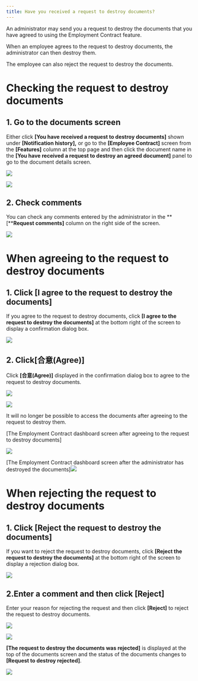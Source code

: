 ```yaml
---
title: Have you received a request to destroy documents?
---
```

An administrator may send you a request to destroy the documents that you have agreed to using the Employment Contract feature.

When an employee agrees to the request to destroy documents, the administrator can then destroy them.

The employee can also reject the request to destroy the documents.

# Checking the request to destroy documents

## 1\. Go to the documents screen

Either click **\[You have received a request to destroy documents\]** shown under **\[Notification history\],** or go to the **\[Employee Contract\]** screen from the **\[Features\]** column at the top page and then click the document name in the **\[You have received a request to destroy an agreed document\]** panel to go to the document details screen.

![](./00_mceclip1.png)

![](./00_mceclip11.png)

## 2\. Check comments

You can check any comments entered by the administrator in the **\[****Request comments\]** column on the right side of the screen.

![](./00_mceclip0.png)

# When agreeing to the request to destroy documents

## 1\. Click \[I agree to the request to destroy the documents\]

If you agree to the request to destroy documents, click **\[I agree to the request to destroy the documents\]** at the bottom right of the screen to display a confirmation dialog box.

![](./mceclip13.png)

## 2\. Click\[合意(Agree)\]

Click **\[合意(Agree)\]** displayed in the confirmation dialog box to agree to the request to destroy documents.

![](./mceclip14.png)

![](./__________2020_04_23_13_00.png)

It will no longer be possible to access the documents after agreeing to the request to destroy them.

\[The Employment Contract dashboard screen after agreeing to the request to destroy documents\]

![](./mceclip44.png)

\[The Employment Contract dashboard screen after the administrator has destroyed the documents\]![](./mceclip53.png)

# When rejecting the request to destroy documents

## 1\. Click \[Reject the request to destroy the documents\]

If you want to reject the request to destroy documents, click **\[Reject the request to destroy the documents\]** at the bottom right of the screen to display a rejection dialog box.

![](./mceclip28.png)

## 2.Enter a comment and then click \[Reject\]

Enter your reason for rejecting the request and then click **\[Reject\]** to reject the request to destroy documents.

![](./mceclip29.png)

![](./__________2020_04_22_18_01.png)

**\[The request to destroy the documents was rejected\]** is displayed at the top of the documents screen and the status of the documents changes to **\[Request to destroy rejected\]**.

![](./mceclip31.png)
